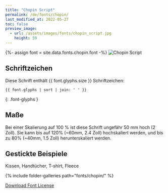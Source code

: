 ```yaml
---
title: "Chopin Script"
permalink: /de/fonts/chopin/
last_modified_at: 2022-05-27
toc: false
preview_image:
  - url: /assets/images/fonts/chopin_script.jpg
    height: 59
---
```

{%- assign font = site.data.fonts.chopin.font -%} 
![Chopin Script](/assets/images/fonts/chopin_script.jpg)

## Schriftzeichen

Diese Schrift enthält  {{ font.glyphs.size }} Schriftzeichen:

```
{{ font.glyphs | sort | join: ' ' }}
```
{: .font-glyphs }

 
## Maße

Bei einer Skalierung auf 100 % ist diese Schrift ungefähr 50 mm hoch (2 Zoll).
Sie kann bis auf 120% (~60mm, 2.4 Zoll) hochskaliert werden, und bis zu 80% (~40mm, 1.5 Zoll) herunterskaliert werden.


## Gestickte Beispiele

Kissen, Handtücher, T-shirt, Fleece

{% include folder-galleries path="fonts/chopin/" %}



[Download Font License](https://github.com/inkstitch/inkstitch/tree/main/fonts/chopin/LICENSE)
